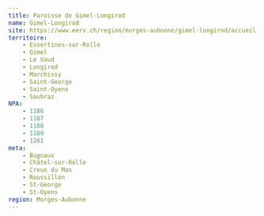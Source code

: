 ```yaml
---
title: Paroisse de Gimel-Longirod
name: Gimel-Longirod
site: https://www.eerv.ch/region/morges-aubonne/gimel-longirod/accueil
territoire:
    - Essertines-sur-Rolle
    - Gimel
    - Le Vaud
    - Longirod
    - Marchissy
    - Saint-George
    - Saint-Oyens
    - Saubraz
NPA:
    - 1186
    - 1187
    - 1188
    - 1189
    - 1261
meta:
    - Bugnaux
    - Châtel-sur-Rolle
    - Creux du Mas
    - Roussillon
    - St-George
    - St-Oyens
region: Morges-Aubonne
---
```

